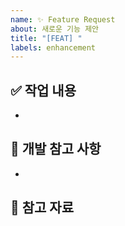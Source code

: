 ```yaml
---
name: ✨ Feature Request
about: 새로운 기능 제안
title: "[FEAT] "
labels: enhancement
---
```


## ✅ 작업 내용
-

## 📌 개발 참고 사항
-

## 📎 참고 자료
<!-- 관련 문서, 링크 -->